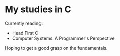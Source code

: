 # My studies in C

Currently reading:

- Head First C
- Computer Systems: A Programmer's Perspective

Hoping to get a good grasp on the fundamentals.

